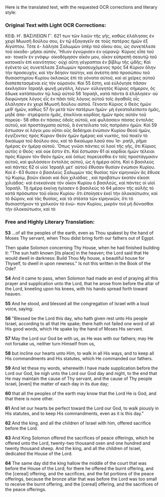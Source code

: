 Here is the translated text, with the requested OCR corrections and literary style:

### Original Text with Light OCR Corrections:

ΚΕΦ. Ηʹ. ΒΑΣΙΛΕΙΩΝ Γʹ. 621
των τῶν λαῶν τῆς γῆς, καθώς ἐλάλησας ἐν χειρὶ Μωυσῆ δούλου
σου, ἐν τῷ ἐξαγαγεῖν σε τοὺς πατέρας ἡμῶν ἐξ Αἰγύπτου. Τότε ἐ-
λάλησε Σαλωμὼν ὑπὲρ τοῦ οἴκου σου, ὡς συνετέλεσε τοῦ οἰκοδο-
μῆσαι αὐτόν, Ἥλιον ἐγνώρισεν ἐν οὐρανῷ· Κύριος εἶπε τοῦ κα-
τοικεῖν ἐν γνόφῳ· οἰκοδόμησον οἶκόν μου, οἶκον εὐπρεπῆ σεαυτῷ
τοῦ κατοικεῖν ἐπὶ καινότητος· οὐχὶ αὕτη γέγραπται ἐν βίβλῳ τῆς
ᾠδῆς; Καὶ ἐγένετο ὡς συνετέλεσε Σαλωμὼν προσευχόμενος πρὸς 54
Κύριον ὅλην τὴν προσευχήν, καὶ τὴν δέησιν ταύτην, καὶ ἀνέστη
ἀπὸ προσώπου τοῦ θυσιαστηρίου Κυρίου ὀκλακὼς ἐπὶ τὰ γόνατα
αὐτοῦ, καὶ αἱ χεῖρες αὐτοῦ διαπεπετασμέναι εἰς τὸν οὐρανόν. Καὶ 55
ἔστη, καὶ εὐλόγησε πᾶσαν ἐκκλησίαν Ἰσραὴλ φωνῇ μεγάλη, λέγων·
εὐλογητὸς Κύριος σήμερον, ὃς ἔδωκε κατάπαυσιν τῷ λαῷ αὐτοῦ 56
Ἰσραήλ, κατὰ πάντα ἃ ἐλάλησεν· οὐ διεφώνησε λόγος εἷς ἐν πᾶσι
τοῖς λόγοις αὐτοῦ τοῖς ἀγαθοῖς οἷς ἐλάλησεν ἐν χειρὶ Μωυσῆ
δούλου αὐτοῦ. Γένοιτο Κύριος ὁ Θεὸς ἡμῶν μεθ᾽ ἡμῶν, καθὼς 57
ἦν μετὰ τῶν πατέρων ἡμῶν· μὴ ἐγκαταλείποιτο ἡμᾶς, μηδὲ ἀπο-
στρέψαιτο ἡμᾶς, ἐπικλῖναι καρδίας ἡμῶν πρὸς αὐτὸν τοῦ πορεύε- 58
σθαι ἐν πάσαις ὁδοῖς αὐτοῦ, καὶ φυλάσσειν πάσας ἐντολὰς αὐτοῦ,
καὶ προστάγματα αὐτοῦ, ἃ ἐνετείλατο τοῖς πατράσιν ἡμῶν. Καὶ 59
ἔστωσαν οἱ λόγοι μου οὗτοι οὓς δεδέημαι ἐνώπιον Κυρίου Θεοῦ
ἡμῶν, ἐγγίζοντες πρὸς Κύριον Θεὸν ἡμῶν ἡμέρας καὶ νυκτός, τοῦ
ποιεῖν τὸ δικαίωμα τοῦ δούλου σου, καὶ τὸ δικαίωμα λαοῦ σου Ἰσ-
ραήλ, ρῆμα ἡμέρας ἐν ἡμέρᾳ αὐτοῦ. Ὅπως γνῶσι πάντες οἱ λαοὶ
τῆς γῆς, ὅτι Κύριος αὐτὸς ὁ Θεός· καὶ οὐκ ἔστιν ἔτι. Καὶ ἔστωσαν 61
αἱ καρδίαι ἡμῶν τέλειαι πρὸς Κύριον τὸν Θεὸν ἡμῶν,
καὶ ὁσίως πορεύεσθαι ἐν τοῖς προστάγμασιν αὐτοῦ, καὶ φυλάσσειν
ἐντολὰς αὐτοῦ, ὡς ἡ ἡμέρα αὕτη. Καὶ ὁ βασιλεὺς καὶ πάντες 62
οἱ υἱοὶ Ἰσραὴλ μετ᾽ αὐτοῦ ἔθυσαν θυσίαν ἐνώπιον Κυρίου. Καὶ ἔ- 63
θυσεν ὁ βασιλεὺς Σαλωμὼν τὰς θυσίας τῶν εἰρηνικῶν ἃς ἔθυσε
τῷ Κυρίῳ, βοῶν εἴκοσι καὶ δύο χιλιάδας , καὶ προβάτων ἑκατὸν
εἴκοσι χιλιάδας· καὶ ἐνεκαίνισε τὸν οἶκον Κυρίου ὁ βασιλεύς, καὶ
πάντες οἱ υἱοὶ Ἰσραήλ. Τῇ ἡμέρᾳ ἐκείνῃ ἡγίασεν ὁ βασιλεὺς τὸ 64
μέσον τῆς αὐλῆς τὸ κατὰ πρόσωπον τοῦ οἴκου Κυρίου· ὅτι ἐποίησεν
ἐκεῖ τὴν ὁλοκαύτωσιν, καὶ τὸ δῶρον, καὶ τὰς θυσίας, καὶ
τὰ στέατα τῶν εἰρηνικῶν, ὅτι τὸ θυσιαστήριον τὸ χαλκοῦν τὸ ἐνώ-
πιον Κυρίου, μικρὸν τοῦ μὴ δύνασθαι τὴν ὁλοκαύτωσιν, καὶ τὸ

### Free and Highly Literary Translation:

**53** ...of all the peoples of the earth, even as Thou spakest by the hand of Moses Thy servant, when Thou didst bring forth our fathers out of Egypt.

Then spake Solomon concerning Thy House, when he had finished building it: "The sun hath known [its place] in the heaven; the Lord said that He would dwell in darkness: Build Thou My house, a beautiful house for Thyself, to dwell in upon newness." Is not this written in the Book of the Ode?

**54** And it came to pass, when Solomon had made an end of praying all this prayer and supplication unto the Lord, that he arose from before the altar of the Lord, kneeling upon his knees, with his hands spread forth toward heaven.

**55** And he stood, and blessed all the congregation of Israel with a loud voice, saying:

**56** "Blessed be the Lord this day, who hath given rest unto His people Israel, according to all that He spake; there hath not failed one word of all His good words, which He spake by the hand of Moses His servant.

**57** May the Lord our God be with us, as He was with our fathers; may He not forsake us, neither turn Himself from us,

**58** but incline our hearts unto Him, to walk in all His ways, and to keep all His commandments and His statutes, which He commanded our fathers.

**59** And let these my words, wherewith I have made supplication before the Lord our God, be nigh unto the Lord our God day and night, to the end that He may maintain the cause of Thy servant, and the cause of Thy people Israel, [even] the matter of each day in its due day;

**60** that all the peoples of the earth may know that the Lord He is God, and that there is none other.

**61** And let our hearts be perfect toward the Lord our God, to walk piously in His statutes, and to keep His commandments, even as it is this day."

**62** And the king, and all the children of Israel with him, offered sacrifice before the Lord.

**63** And King Solomon offered the sacrifices of peace offerings, which he offered unto the Lord, twenty-two thousand oxen and one hundred and twenty thousand sheep. And the king, and all the children of Israel, dedicated the House of the Lord.

**64** The same day did the king hallow the middle of the court that was before the House of the Lord; for there he offered the burnt offering, and the [cereal] offering, and the sacrifices, and the fat portions of the peace offerings, because the bronze altar that was before the Lord was too small to receive the burnt offering, and the [cereal] offering, and the sacrifices of the peace offerings.